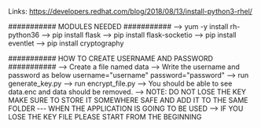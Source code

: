 Links:
https://developers.redhat.com/blog/2018/08/13/install-python3-rhel/

########### MODULES NEEDED ###########
--> yum -y install rh-python36
--> pip install flask
--> pip install flask-socketio
--> pip install eventlet
--> pip install cryptography

########### HOW TO CREATE USERNAME AND PASSWORD ###########
--> Create a file named data
--> Write the username and password as below
    username="username"
    password="password"
--> run generate_key.py
--> run encrypt_file.py
--> You should be able to see data.enc and data should be removed.
--> NOTE: DO NOT LOSE THE KEY MAKE SURE TO STORE IT SOMEWHERE SAFE AND ADD IT TO THE SAME FOLDER
--- WHEN THE APPLICATION IS GOING TO BE USED 
--> IF YOU LOSE THE KEY FILE PLEASE START FROM THE BEGINNING